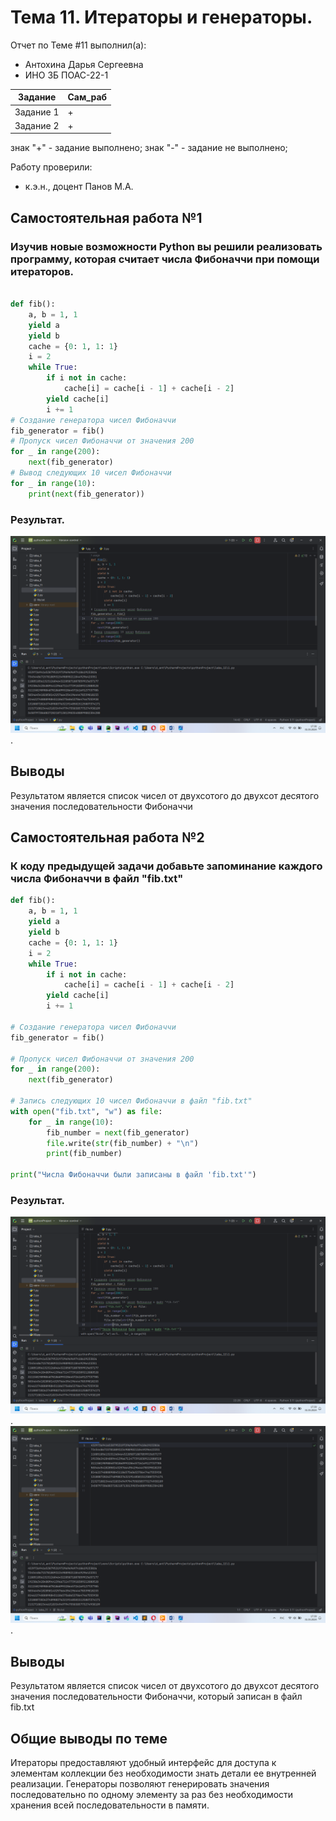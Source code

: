 # Тема 11. Итераторы и генераторы.
Отчет по Теме #11 выполнил(а):
- Антохина Дарья Сергеевна
- ИНО ЗБ ПОАС-22-1

| Задание |  Сам_раб |
| ------ |  ------ |
| Задание 1 | + |
| Задание 2 | + |


знак "+" - задание выполнено; знак "-" - задание не выполнено;

Работу проверили:
- к.э.н., доцент Панов М.А.

## Самостоятельная работа №1
### Изучив новые возможности Python вы решили реализовать программу, которая считает числа Фибоначчи при помощи итераторов.

```python

def fib():
    a, b = 1, 1
    yield a
    yield b
    cache = {0: 1, 1: 1}
    i = 2
    while True:
        if i not in cache:
            cache[i] = cache[i - 1] + cache[i - 2]
        yield cache[i]
        i += 1
# Создание генератора чисел Фибоначчи
fib_generator = fib()
# Пропуск чисел Фибоначчи от значения 200
for _ in range(200):
    next(fib_generator)
# Вывод следующих 10 чисел Фибоначчи
for _ in range(10):
    print(next(fib_generator))

```
### Результат.
![Меню](https://github.com/Dar13lol/Software_Engineering/blob/Laba_11/png_11/1.png).


## Выводы

Результатом является список чисел от двухсотого до двухсот десятого значения последовательности Фибоначчи

## Самостоятельная работа №2
### К коду предыдущей задачи добавьте запоминание каждого числа Фибоначчи в файл "fib.txt"

```python
def fib():
    a, b = 1, 1
    yield a
    yield b
    cache = {0: 1, 1: 1}
    i = 2
    while True:
        if i not in cache:
            cache[i] = cache[i - 1] + cache[i - 2]
        yield cache[i]
        i += 1

# Создание генератора чисел Фибоначчи
fib_generator = fib()

# Пропуск чисел Фибоначчи от значения 200
for _ in range(200):
    next(fib_generator)

# Запись следующих 10 чисел Фибоначчи в файл "fib.txt"
with open("fib.txt", "w") as file:
    for _ in range(10):
        fib_number = next(fib_generator)
        file.write(str(fib_number) + "\n")
        print(fib_number)

print("Числа Фибоначчи были записаны в файл 'fib.txt'")


```
### Результат.
![Меню](https://github.com/Dar13lol/Software_Engineering/blob/Laba_11/png_11/2.png).
![Меню](https://github.com/Dar13lol/Software_Engineering/blob/Laba_11/png_11/2.1.png).

## Выводы
Результатом является список чисел от двухсотого до двухсот десятого значения последовательности Фибоначчи, который записан в файл fib.txt

## Общие выводы по теме
Итераторы предоставляют удобный интерфейс для доступа к элементам коллекции без необходимости знать детали ее внутренней реализации. Генераторы позволяют генерировать значения последовательно по одному элементу за раз без необходимости хранения всей последовательности в памяти. 
